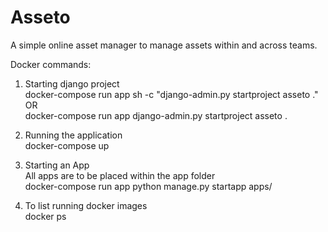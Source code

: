 # Asseto
A simple online asset manager to manage assets within and across teams.  

Docker commands:

1) Starting django project  
	docker-compose run app sh -c "django-admin.py startproject asseto ."  
			OR  
	docker-compose run app django-admin.py startproject asseto .  

2) Running the application  
	docker-compose up  

3) Starting an App  
   All apps are to be placed within the app folder  
	docker-compose run app python manage.py startapp apps/<appname>	  

4) To list running docker images  
	docker ps  

